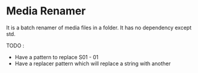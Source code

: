 # Media Renamer

It is a batch renamer of media files in a folder. 
It has no dependency except std.

TODO :
- Have a pattern to replace S01 - 01
- Have a replacer pattern which will replace a string with another
